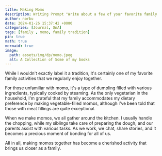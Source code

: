 ```yaml
---
title: Making Momo
description: Writing Prompt "Write about a few of your favorite family traditions."
author: norbu
date: 2024-01-26 15:37:42 +0000
categories: [Journal, QnA]
tags: [family , momo, family tradition]
pin: true
math: true
mermaid: true
image:
  path: assets/img/dp/momo.jpeg
  alt: A Collection of Some of my books
---
```


<!-- wp:paragraph -->
<p>While I wouldn't exactly label it a tradition, it's certainly one of my favorite family activities that we regularly enjoy together.</p>
<!-- /wp:paragraph -->

<!-- wp:paragraph -->
<p>For those unfamiliar with momo, it's a type of dumpling filled with various ingredients, typically cooked by steaming. As the only vegetarian in the household, I'm grateful that my family accommodates my dietary preference by making vegetable-filled momos, although I've been told that those with meat fillings are quite exceptional.</p>
<!-- /wp:paragraph -->

<!-- wp:paragraph -->
<p>When we make momos, we all gather around the kitchen. I usually handle the chopping, while my siblings take care of preparing the dough, and our parents assist with various tasks. As we work, we chat, share stories, and it becomes a precious moment of bonding for all of us.</p>
<!-- /wp:paragraph -->

<!-- wp:paragraph -->
<p>All in all, making momos together has become a cherished activity that brings us closer as a family.</p>
<!-- /wp:paragraph -->